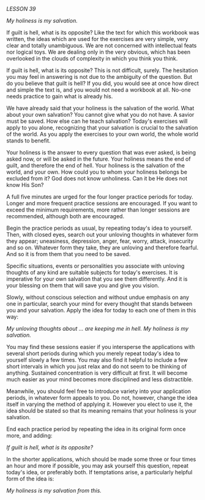*LESSON 39*

*My holiness is my salvation.*

If guilt is hell, what is its opposite? Like the text for which this workbook was written, the ideas which are used for the exercises are very simple, very clear and totally unambiguous. We are not concerned with intellectual feats nor logical toys. We are dealing only in the very obvious, which has been overlooked in the clouds of complexity in which you think you think.

If guilt is hell, what is its opposite? This is not difficult, surely. The hesitation you may feel in answering is not due to the ambiguity of the question. But do you believe that guilt is hell? If you did, you would see at once how direct and simple the text is, and you would not need a workbook at all. No-one needs practice to gain what is already his.

We have already said that your holiness is the salvation of the world. What about your own salvation? You cannot give what you do not have. A savior must be saved. How else can he teach salvation? Today's exercises will apply to you alone, recognizing that your salvation is crucial to the salvation of the world. As you apply the exercises to your own world, the whole world stands to benefit.

Your holiness is the answer to every question that was ever asked, is being asked now, or will be asked in the future. Your holiness means the end of guilt, and therefore the end of hell. Your holiness is the salvation of the world, and your own. How could you to whom your holiness belongs be excluded from it? God does not know unholiness. Can it be He does not know His Son?

A full five minutes are urged for the four longer practice periods for today. Longer and more frequent practice sessions are encouraged. If you want to exceed the minimum requirements, more rather than longer sessions are recommended, although both are encouraged.

Begin the practice periods as usual, by repeating today's idea to yourself. Then, with closed eyes, search out your unloving thoughts in whatever form they appear; uneasiness, depression, anger, fear, worry, attack, insecurity and so on. Whatever form they take, they are unloving and therefore fearful. And so it is from them that you need to be saved.

Specific situations, events or personalities you associate with unloving thoughts of any kind are suitable subjects for today's exercises. It is imperative for your own salvation that you see them differently. And it is your blessing on them that will save you and give you vision.

Slowly, without conscious selection and without undue emphasis on any one in particular, search your mind for every thought that stands between you and your salvation. Apply the idea for today to each one of them in this way:

_My unloving thoughts about ... are keeping me in hell. My holiness is my salvation._

You may find these sessions easier if you intersperse the applications with several short periods during which you merely repeat today's idea to yourself slowly a few times. You may also find it helpful to include a few short intervals in which you just relax and do not seem to be thinking of anything. Sustained concentration is very difficult at first. It will become much easier as your mind becomes more disciplined and less distractible.

Meanwhile, you should feel free to introduce variety into your application periods, in whatever form appeals to you. Do not, however, change the idea itself in varying the method of applying it. However you elect to use it, the idea should be stated so that its meaning remains that your holiness is your salvation.

End each practice period by repeating the idea in its original form once more, and adding:

_If guilt is hell, what is its opposite?_

In the shorter applications, which should be made some three or four times an hour and more if possible, you may ask yourself this question, repeat today's idea, or preferably both. If temptations arise, a particularly helpful form of the idea is:

_My holiness is my salvation from this._